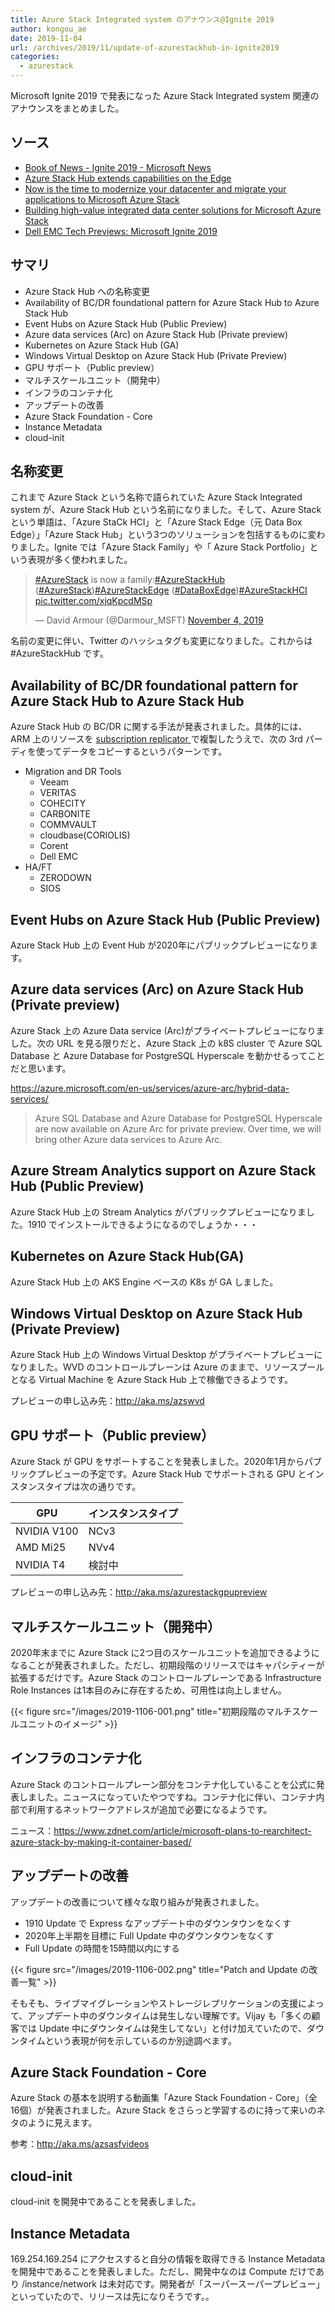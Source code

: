 ```yaml
---
title: Azure Stack Integrated system のアナウンス@Ignite 2019
author: kongou_ae
date: 2019-11-04
url: /archives/2019/11/update-of-azurestackhub-in-ignite2019
categories:
  - azurestack
---
```


Microsoft Ignite 2019 で発表になった Azure Stack Integrated system 関連のアナウンスをまとめました。

## ソース
- [Book of News - Ignite 2019 - Microsoft News](https://news.microsoft.com/wp-content/uploads/prod/sites/563/2019/11/Ignite-2019-Book-of-News.pdf)
- [Azure Stack Hub extends capabilities on the Edge](https://techcommunity.microsoft.com/t5/Azure-Stack-Blog/Azure-Stack-Hub-extends-capabilities-on-the-Edge/ba-p/984483)
- [Now is the time to modernize your datacenter and migrate your applications to Microsoft Azure Stack](https://myignite.techcommunity.microsoft.com/sessions/81962?source=sessions)
- [Building high-value integrated data center solutions for Microsoft Azure Stack](https://myignite.techcommunity.microsoft.com/sessions/82908?source=sessions)
- [Dell EMC Tech Previews: Microsoft Ignite 2019](https://community.emc.com/mobile/mobile-access.jspa#jive-document?content=%2Fapi%2Fcore%2Fv2%2Fposts%2F15240)

## サマリ

- Azure Stack Hub への名称変更
- Availability of BC/DR foundational pattern for Azure Stack Hub to Azure Stack Hub
- Event Hubs on Azure Stack Hub (Public Preview)
- Azure data services (Arc) on Azure Stack Hub (Private preview)
- Kubernetes on Azure Stack Hub (GA)
- Windows Virtual Desktop on Azure Stack Hub (Private Preview)
- GPU サポート（Public preview）
- マルチスケールユニット（開発中）
- インフラのコンテナ化
- アップデートの改善
- Azure Stack Foundation - Core
- Instance Metadata
- cloud-init

## 名称変更

これまで Azure Stack という名称で語られていた Azure Stack Integrated system が、Azure Stack Hub という名前になりました。そして、Azure Stack という単語は、「Azure StaCk HCI」と「Azure Stack Edge（元 Data Box Edge）」「Azure Stack Hub」という3つのソリューションを包括するものに変わりました。Ignite では「Azure Stack Family」や「 Azure Stack Portfolio」という表現が多く使われました。

<blockquote class="twitter-tweet"><p lang="en" dir="ltr"><a href="https://twitter.com/hashtag/AzureStack?src=hash&amp;ref_src=twsrc%5Etfw">#AzureStack</a> is now a family:<a href="https://twitter.com/hashtag/AzureStackHub?src=hash&amp;ref_src=twsrc%5Etfw">#AzureStackHub</a> (<a href="https://twitter.com/hashtag/AzureStack?src=hash&amp;ref_src=twsrc%5Etfw">#AzureStack</a>)<a href="https://twitter.com/hashtag/AzureStackEdge?src=hash&amp;ref_src=twsrc%5Etfw">#AzureStackEdge</a> (<a href="https://twitter.com/hashtag/DataBoxEdge?src=hash&amp;ref_src=twsrc%5Etfw">#DataBoxEdge</a>)<a href="https://twitter.com/hashtag/AzureStackHCI?src=hash&amp;ref_src=twsrc%5Etfw">#AzureStackHCI</a> <a href="https://t.co/xjqKpcdMSp">pic.twitter.com/xjqKpcdMSp</a></p>&mdash; David Armour (@Darmour_MSFT) <a href="https://twitter.com/Darmour_MSFT/status/1191355165116420096?ref_src=twsrc%5Etfw">November 4, 2019</a></blockquote> <script async src="https://platform.twitter.com/widgets.js" charset="utf-8"></script>

名前の変更に伴い、Twitter のハッシュタグも変更になりました。これからは #AzureStackHub です。

## Availability of BC/DR foundational pattern for Azure Stack Hub to Azure Stack Hub

Azure Stack Hub の BC/DR に関する手法が発表されました。具体的には、ARM 上のリソースを [subscription replicator
](https://github.com/Azure-Samples/azure-intelligent-edge-patterns/tree/master/subscription%20replicator) で複製したうえで、次の 3rd パーディを使ってデータをコピーするというパターンです。

- Migration and DR Tools
  - Veeam
  - VERITAS
  - COHECITY
  - CARBONITE
  - COMMVAULT
  - cloudbase(CORIOLIS)
  - Corent
  - Dell EMC
- HA/FT
  - ZERODOWN
  - SIOS

## Event Hubs on Azure Stack Hub (Public Preview)

Azure Stack Hub 上の Event Hub が2020年にパブリックプレビューになります。

## Azure data services (Arc) on Azure Stack Hub (Private preview)

Azure Stack 上の Azure Data service (Arc)がプライベートプレビューになりました。次の URL を見る限りだと、Azure Stack 上の k8S cluster で Azure SQL Database と Azure Database for PostgreSQL Hyperscale を動かせるってことだと思います。

https://azure.microsoft.com/en-us/services/azure-arc/hybrid-data-services/

> Azure SQL Database and Azure Database for PostgreSQL Hyperscale are now available on Azure Arc for private preview. Over time, we will bring other Azure data services to Azure Arc.

## Azure Stream Analytics support on Azure Stack Hub (Public Preview)

Azure Stack Hub 上の Stream Analytics がパブリックプレビューになりました。1910 でインストールできるようになるのでしょうか・・・

## Kubernetes on Azure Stack Hub(GA)

Azure Stack Hub 上の AKS Engine ベースの K8s が GA しました。

## Windows Virtual Desktop on Azure Stack Hub (Private Preview)

Azure Stack Hub 上の Windows Virtual Desktop がプライベートプレビューになりました。WVD のコントロールプレーンは Azure のままで、リソースプールとなる Virtual Machine を Azure Stack Hub 上で稼働できるようです。

プレビューの申し込み先：http://aka.ms/azswvd

## GPU サポート（Public preview）

Azure Stack が GPU をサポートすることを発表しました。2020年1月からパブリックプレビューの予定です。Azure Stack Hub でサポートされる GPU とインスタンスタイプは次の通りです。

| GPU | インスタンスタイプ |
|----|--------------------|
|NVIDIA V100|NCv3|
|AMD Mi25|NVv4|
|NVIDIA T4| 検討中 |

プレビューの申し込み先：http://aka.ms/azurestackgpupreview

## マルチスケールユニット（開発中）

2020年末までに Azure Stack に2つ目のスケールユニットを追加できるようになることが発表されました。ただし、初期段階のリリースではキャパシティーが拡張するだけです。Azure Stack のコントロールプレーンである Infrastructure Role Instances は1本目のみに存在するため、可用性は向上しません。

{{< figure src="/images/2019-1106-001.png" title="初期段階のマルチスケールユニットのイメージ" >}}

## インフラのコンテナ化

Azure Stack のコントロールプレーン部分をコンテナ化していることを公式に発表しました。ニュースになっていたやつですね。コンテナ化に伴い、コンテナ内部で利用するネットワークアドレスが追加で必要になるようです。

ニュース：https://www.zdnet.com/article/microsoft-plans-to-rearchitect-azure-stack-by-making-it-container-based/

## アップデートの改善

アップデートの改善について様々な取り組みが発表されました。

- 1910 Update で Express なアップデート中のダウンタウンをなくす
- 2020年上半期を目標に Full Update 中のダウンタウンをなくす
- Full Update の時間を15時間以内にする

{{< figure src="/images/2019-1106-002.png" title="Patch and Update の改善一覧" >}}

そもそも、ライブマイグレーションやストレージレプリケーションの支援によって、アップデート中のダウンタイムは発生しない理解です。Vijay も「多くの顧客では Update 中にダウンタイムは発生してない」と付け加えていたので、ダウンタイムという表現が何を示しているのか別途調べます。

## Azure Stack Foundation - Core

Azure Stack の基本を説明する動画集「Azure Stack Foundation - Core」（全16個）が発表されました。Azure Stack をさらっと学習するのに持って来いのネタのように見えます。

参考：http://aka.ms/azsasfvideos

## cloud-init

cloud-init を開発中であることを発表しました。

## Instance Metadata

169.254.169.254 にアクセスすると自分の情報を取得できる Instance Metadata を開発中であることを発表しました。ただし、開発中なのは Compute だけであり /instance/network は未対応です。開発者が「スーパースーパープレビュー」といっていたので、リリースは先になりそうです。。

